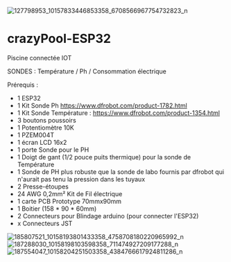 ![127798953_10157833446853358_6708566967754732823_n](https://user-images.githubusercontent.com/1076973/127221744-bb7deabb-41c8-4542-8d20-78e9d3044125.jpg)

# crazyPool-ESP32
 
Piscine connectée IOT

SONDES : Température / Ph / Consommation électrique

Prérequis : 
* 1 ESP32 
* 1 Kit Sonde Ph https://www.dfrobot.com/product-1782.html 
* 1 Kit Sonde Température : https://www.dfrobot.com/product-1354.html 
* 3 boutons poussoirs 
* 1 Potentiomètre 10K 
* 1 PZEM004T 
* 1 écran LCD 16x2 
* 1 porte Sonde pour le PH 
* 1 Doigt de gant (1/2 pouce puits thermique) pour la sonde de Température 
* 1 Sonde de PH plus robuste que la sonde de labo fournis par dfrobot qui n'aurait pas tenu la pression dans les tuyaux 
* 2 Presse-étoupes 
* 24 AWG 0,2mm² Kit de Fil électrique 
* 1 carte PCB Prototype 70mmx90mm 
* 1 Boitier (158 * 90 * 60mm) 
* 2 Connecteurs pour Blindage arduino (pour connecter l'ESP32) 
* x Connecteurs JST

![185807521_10158193801433358_4758708180220965992_n](https://user-images.githubusercontent.com/1076973/127221785-a060640c-753d-4114-a282-eb508051a2d4.jpg)
![187288030_10158198103598358_711474927209177288_n](https://user-images.githubusercontent.com/1076973/127221792-5f1b2027-d689-4175-bffa-7e55a50c36a6.jpg)
![187554047_10158204251503358_4384766617924811286_n](https://user-images.githubusercontent.com/1076973/127221801-0dcb0621-6ac0-4168-b3cd-e0ab59175c52.jpg)
